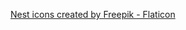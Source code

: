 <a href="https://www.flaticon.com/free-icons/nest" title="nest icons">Nest icons created by Freepik - Flaticon</a>